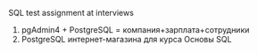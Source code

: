 SQL test assignment at interviews

1. pgAdmin4 + PostgreSQL = компания+зарплата+сотрудники
2. PostgreSQL интернет-магазина для курса Основы SQL
